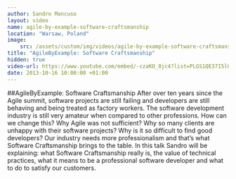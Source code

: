 ```yaml
---
author: Sandro Mancuso
layout: video
name: agile-by-example-software-craftsmanship
location: "Warsaw, Poland"
image:
    src: /assets/custom/img/videos/agile-by-example-software-craftsmanship.jpg
title: "AgileByExample: Software Craftsmanship"
hidden: true
video-url: https://www.youtube.com/embed/-czaKO_8jc4?list=PLGS1QE37I5lQX33-yrnNasV_dHRh2oSkx
date: 2013-10-16 10:00:00 +01:00
---
```


##AgileByExample: Software Craftsmanship
After over ten years since the Agile summit, software projects are still failing and developers are still behaving and being treated as factory workers. The software development industry is still very amateur when compared to other professions. How can we change this? Why Agile was not sufficient? Why so many clients are unhappy with their software projects? Why is it so difficult to find good developers? Our industry needs more professionalism and that’s what Software Craftsmanship brings to the table. In this talk Sandro will be explaining: what Software Craftsmanship really is, the value of technical practices, what it means to be a professional software developer and what to do to satisfy our customers.
